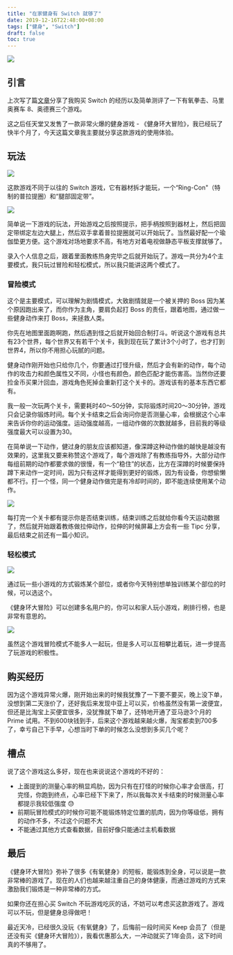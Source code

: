 ```yaml
---
title: "在家健身有 Switch 就够了"
date: 2019-12-16T22:48:00+08:00
tags: ["健身", "Switch"] 
draft: false
toc: true
---
```


![](https://blog-1251237404.cos.ap-guangzhou.myqcloud.com/EWJChJ.jpg)

## 引言

上次写了篇[文章](https://blog.forecho.com/buy-nintendo-switch.html)分享了我购买 Switch 的经历以及简单测评了一下有氧拳击、马里奥赛车 8、奥德赛三个游戏。

这之后任天堂又发售了一款非常火爆的健身游戏 - 《健身环大冒险》，我已经玩了快半个月了，今天这篇文章我主要就分享这款游戏的使用体验。

<!--more-->

## 玩法

![](https://blog-1251237404.cos.ap-guangzhou.myqcloud.com/c10CUD.jpg)

这款游戏不同于以往的 Switch 游戏，它有器材拆才能玩，一个“Ring-Con"（特制的普拉提圈）和“腿部固定带”。

![](https://blog-1251237404.cos.ap-guangzhou.myqcloud.com/Dv17B7.jpg)

简单说一下游戏的玩法，开始游戏之后按照提示，把手柄按照到器材上，然后把固定带绑定左边大腿上，然后双手拿着普拉提圈就可以开始玩了。当然最好配一个瑜伽垫更方便。这个游戏对场地要求不高，有地方对着电视做静态平板支撑就够了。

录入个人信息之后，跟着里面教练热身完毕之后就开始玩了。游戏一共分为4个主要模式，我只玩过冒险和轻松模式，所以我只能讲这两个模式了。

### 冒险模式

这个是主要模式，可以理解为剧情模式，大致剧情就是一个被关押的 Boss 因为某个原因跑出来了，而你作为主角，要肩负起打 Boss 的责任，跟着地图，通过做一些健身动作来打 Boss，来拯救人类。

你先在地图里面跑啊跑，然后遇到怪之后就开始回合制打斗。听说这个游戏有总共有23个世界，每个世界又有若干个关卡，我到现在玩了累计3个小时了，也才打到世界4，所以你不用担心玩腻的问题。

健身动作刚开始也只给你几个，你要通过打怪升级，然后才会有新的动作，每个动作的攻击力和颜色属性又不同，小怪也有颜色，颜色匹配才能伤害高。当然你还要捡金币买果汁回血，游戏角色死掉会重新打这个关卡的。游戏该有的基本东西它都有。

我一般一次玩两个关卡，需要耗时40～50分钟，实际锻炼时间20～30分钟，游戏只会记录你锻炼时间。每个关卡结束之后会询问你是否测量心率，会根据这个心率来告诉你你的运动强度。运动强度越高，一组动作做的次数就越多，目前我的等级强度最大可以设置为30。

在简单说一下动作，健过身的朋友应该都知道，像深蹲这种动作做的越快是越没有效果的，这里我又要来称赞这个游戏了，每个游戏除了有教练指导外，大部分动作每组前期的动作都要求做的很慢，有一个“稳住”的状态，比方在深蹲的时候要保持蹲下来动作一定时间，因为只有这样才能得到更好的锻炼，因为有设备，你想偷懒都不行。打一个怪，同一个健身动作做完是有冷却时间的，即不能连续使用某个动作。

![](https://blog-1251237404.cos.ap-guangzhou.myqcloud.com/v6nDRd.jpg)

每打完一个关卡都有提示你是否结束训练，结束训练之后就给你看今天运动数据了，然后就开始跟着教练做拉伸动作，拉伸的时候屏幕上方会有一些 Tipc 分享，最后结束之前还有一篇小知识。


### 轻松模式

![](https://blog-1251237404.cos.ap-guangzhou.myqcloud.com/GGA5y2.jpg)

通过玩一些小游戏的方式锻炼某个部位，或者你今天特别想单独训练某个部位的时候，可以选这个。

《健身环大冒险》可以创建多名用户的，你可以和家人玩小游戏，刷排行榜，也是非常有意思的。

![](https://blog-1251237404.cos.ap-guangzhou.myqcloud.com/PBxK0p.jpg)

虽然这个游戏冒险模式不能多人一起玩，但是多人可以互相攀比着玩，进一步提高了玩游戏的积极性。

## 购买经历

因为这个游戏异常火爆，刚开始出来的时候我犹豫了一下要不要买，晚上没下单，没想到第二天涨价了，还好我后来发现中亚上可以买，价格虽然没有第一波便宜，但还是比淘宝上买便宜很多，没犹豫就下单了，还特地开通了亚马逊3个月的 Prime 试用。不到600块钱到手，后来这个游戏越来越火爆，淘宝都卖到700多了，幸亏自己下手早，心想当时下单的时候怎么没想到多买几个呢？

## 槽点

说了这个游戏这么多好，现在也来说说这个游戏的不好的：

- 上面提到的测量心率的稍显鸡肋，因为只有在打怪的时候你心率才会很高，打完怪，你跑到终点，心率已经下下来了，所以我每次关卡结束的时候测量心率都提示我较低强度 😓
- 前期玩冒险模式的时候你可能不能锻炼特定位置的肌肉，因为你等级低，拥有的动作不多，不过这个问题不大
- 不能通过其他方式查看数据，目前好像只能通过主机看数据

## 最后

《健身环大冒险》弥补了很多《有氧健身》的短板，能锻炼到全身，可以说是一款非常棒的游戏了。现在的人们也越来越注重自己的身体健康，而通过游戏的方式来激励我们锻炼是一种非常棒的方式。

如果你还在担心买 Switch 不玩游戏吃灰的话，不妨可以考虑买这款游戏了。游戏可以不玩，但是健身总得做吧！

最近天冷，已经很久没玩《有氧健身》了，后悔前一段时间买 Keep 会员了（但是还没有买《健身环大冒险》），我看优惠那么大，一冲动就买了1年会员，这下时间真的不够用了。